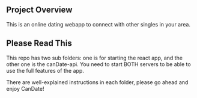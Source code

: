 ## Project Overview

This is an online dating webapp to connect with other singles in your area.

## Please Read This

This repo has two sub folders: one is for starting the react app, and the other one is the canDate-api. You need to start BOTH servers to be able to use the full features of the app.

There are well-explained instructions in each folder, please go ahead and enjoy CanDate!
